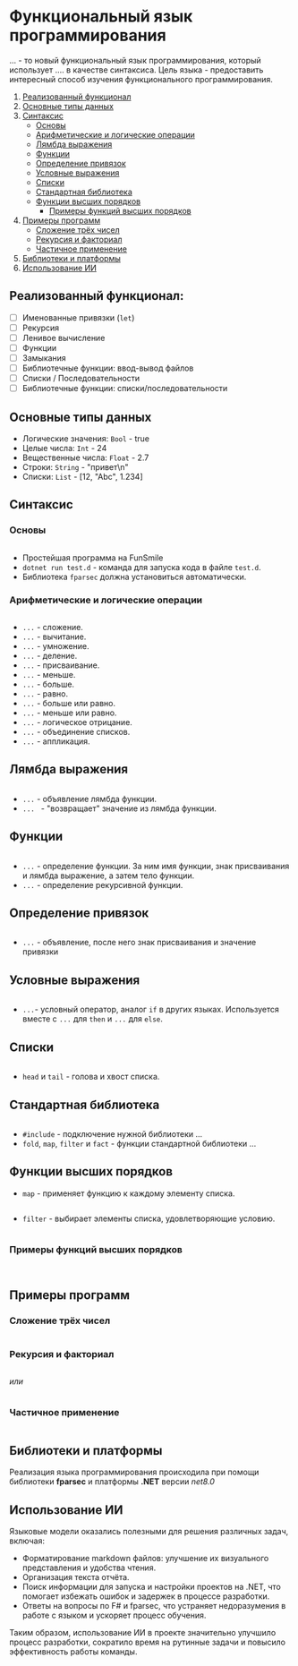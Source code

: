 # Функциональный язык программирования

... - то новый функциональный язык программирования, который использует .... в качестве синтаксиса. Цель языка - предоставить интересный способ изучения функционального программирования.


1. [Реализованный функционал](#реализованный-функционал)
2. [Основные типы данных](#Основные-типы-данных)
3. [Синтаксис](#Синтаксис)
    - [Основы](#Основы)
    - [Арифметические и логические операции](#Арифметические-и-логические-операции)
    - [Лямбда выражения](#Лямбда-выражения)
    - [Функции](#Функции)
    - [Определение привязок](#Определение-привязок)
    - [Условные выражения](#Условные-выражения)
    - [Списки](#Списки)
    - [Стандартная библиотека](#Стандартная-библиотека)
    - [Функции высших порядков](#Функции-высших-порядков)
        - [Примеры функций высших порядков](#Примеры-функций-высших-порядков)
4. [Примеры программ](#Примеры-программ)
    - [Сложение трёх чисел](#Сложение-трёх-чисел)
    - [Рекурсия и факториал](#Рекурсия-и-факториал)
    - [Частичное применение](#Частичное-применение)
5. [Библиотеки и платформы](#Библиотеки-и-платформы)
6. [Использование ИИ](#Использование-ИИ)

## Реализованный функционал:
* [ ] Именованные привязки (`let`)
* [ ] Рекурсия
* [ ] Ленивое вычисление
* [ ] Функции
* [ ] Замыкания
* [ ] Библиотечные функции: ввод-вывод файлов
* [ ] Списки / Последовательности
* [ ] Библиотечные функции: списки/последовательности

## Основные типы данных

- Логические значения: `Bool` - true
- Целые числа: `Int` - 24
- Вещественные числа: `Float` - 2.7
- Строки: `String` - "привет\n"
- Списки: `List` - [12, "Abc", 1.234]

## Синтаксис

### Основы

```

```

- Простейшая программа на FunSmile
- `dotnet run test.d` - команда для запуска кода в файле `test.d`.
- Библиотека `fparsec` должна установиться автоматически.

### Арифметические и логические операции

```

```

- `...` - сложение.
- `...` - вычитание.
- `...` - умножение.
- `...` - деление.
- `...` - присваивание.
- `...` - меньше.
- `...` - больше.
- `...` - равно.
- `...` - больше или равно.
- `...` - меньше или равно.
- `...` - логическое отрицание.
- `...` - объединение списков.
- `...` - аппликация.

## Лямбда выражения

```

```

- `...` - объявление лямбда функции.
- `... ` - "возвращает" значение из лямбда функции.
## Функции

```

```

- `...` - определение функции. За ним имя функции, знак присваивания и лямбда выражение, а затем тело функции.
- `...` - определение рекурсивной функции.

## Определение привязок

```

```

- `...` - объявление, после него знак присваивания и значение привязки

## Условные выражения

```

```

- `...`- условный оператор, аналог `if` в других языках. Используется вместе с `...` для `then` и `...` для `else`.

## Списки

```

```

- `head` и `tail` - голова и хвост списка.

## Стандартная библиотека

```

```

- `#include` - подключение нужной библиотеки ...
- `fold`, `map`, `filter` и `fact` - функции стандартной библиотеки ...
## Функции высших порядков

- `map` - применяет функцию к каждому элементу списка.

```

```

- `filter` - выбирает элементы списка, удовлетворяющие условию.

```

```

### Примеры функций высших порядков

```

```

```

```

## Примеры программ

### Сложение трёх чисел

```

```

### Рекурсия и факториал

```

```

_или_

```

```

### Частичное применение

```

```

## Библиотеки и платформы

Реализация языка программирования происходила при помощи библиотеки __fparsec__ и платформы __.NET__ версии _net8.0_

## Использование ИИ

Языковые модели оказались полезными для решения различных задач, включая:

 - Форматирование markdown файлов: улучшение их визуального представления и удобства чтения.
 - Организация текста отчёта.
 - Поиск информации для запуска и настройки проектов на .NET, что помогает избежать ошибок и задержек в процессе разработки.
 - Ответы на вопросы по F# и fparsec, что устраняет недоразумения в работе с языком и ускоряет процесс обучения.

Таким образом, использование ИИ в проекте значительно улучшило процесс разработки, сократило время на рутинные задачи и повысило эффективность работы команды.
